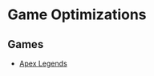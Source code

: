 # Game Optimizations
## Games
* [Apex Legends](https://github.com/1TIDES1/Game-Optimizations/releases/tag/Apex-Legends)
